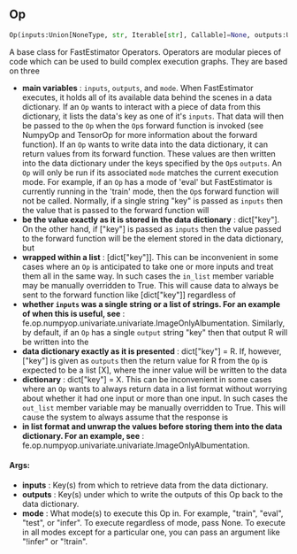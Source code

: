 ## Op
```python
Op(inputs:Union[NoneType, str, Iterable[str], Callable]=None, outputs:Union[NoneType, str, Iterable[str]]=None, mode:Union[NoneType, str, Iterable[str]]=None) -> None
```
A base class for FastEstimator Operators.    Operators are modular pieces of code which can be used to build complex execution graphs. They are based on three
* **main variables** :  `inputs`, `outputs`, and `mode`. When FastEstimator executes, it holds all of its available data    behind the scenes in a data dictionary. If an `Op` wants to interact with a piece of data from this dictionary, it    lists the data's key as one of it's `inputs`. That data will then be passed to the `Op` when the `Op`s forward    function is invoked (see NumpyOp and TensorOp for more information about the forward function). If an `Op` wants to    write data into the data dictionary, it can return values from its forward function. These values are then written    into the data dictionary under the keys specified by the `Op`s `outputs`. An `Op` will only be run if its associated    `mode` matches the current execution mode. For example, if an `Op` has a mode of 'eval' but FastEstimator is    currently running in the 'train' mode, then the `Op`s forward function will not be called.    Normally, if a single string "key" is passed as `inputs` then the value that is passed to the forward function will
* **be the value exactly as it is stored in the data dictionary** :  dict["key"]. On the other hand, if ["key"] is passed as    `inputs` then the value passed to the forward function will be the element stored in the data dictionary, but
* **wrapped within a list** :  [dict["key"]]. This can be inconvenient in some cases where an `Op` is anticipated to take    one or more inputs and treat them all in the same way. In such cases the `in_list` member variable may be manually    overridden to True. This will cause data to always be sent to the forward function like [dict["key"]] regardless of
* **whether `inputs` was a single string or a list of strings. For an example of when this is useful, see** :     fe.op.numpyop.univariate.univariate.ImageOnlyAlbumentation.    Similarly, by default, if an `Op` has a single `output` string "key" then that output R will be written into the
* **data dictionary exactly as it is presented** :  dict["key"] = R. If, however, ["key"] is given as `outputs` then the    return value for R from the `Op` is expected to be a list [X], where the inner value will be written to the data
* **dictionary** :  dict["key"] = X. This can be inconvenient in some cases where an `Op` wants to always return data in a    list format without worrying about whether it had one input or more than one input. In such cases the `out_list`    member variable may be manually overridden to True. This will cause the system to always assume that the response is
* **in list format and unwrap the values before storing them into the data dictionary. For an example, see** :     fe.op.numpyop.univariate.univariate.ImageOnlyAlbumentation.

#### Args:

* **inputs** :  Key(s) from which to retrieve data from the data dictionary.
* **outputs** :  Key(s) under which to write the outputs of this Op back to the data dictionary.
* **mode** :  What mode(s) to execute this Op in. For example, "train", "eval", "test", or "infer". To execute            regardless of mode, pass None. To execute in all modes except for a particular one, you can pass an argument            like "!infer" or "!train".    